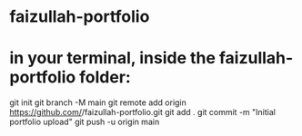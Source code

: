 # faizullah-portfolio
# in your terminal, inside the faizullah-portfolio folder:
git init
git branch -M main
git remote add origin https://github.com/<CodeBiotek>/faizullah-portfolio.git
git add .
git commit -m "Initial portfolio upload"
git push -u origin main
